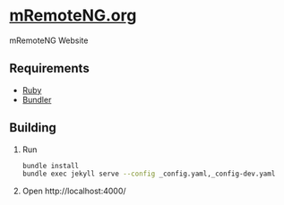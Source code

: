 # [mRemoteNG.org](https://mRemoteNG.org)
mRemoteNG Website

## Requirements
- [Ruby](https://www.ruby-lang.org)
- [Bundler](https://bundler.io/)

## Building
1. Run
   ```bash
   bundle install
   bundle exec jekyll serve --config _config.yaml,_config-dev.yaml
   ```
2. Open http://localhost:4000/
